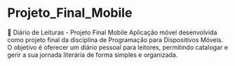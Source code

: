 # Projeto_Final_Mobile
📖 Diário de Leituras - Projeto Final Mobile
Aplicação móvel desenvolvida como projeto final da disciplina de Programação para Dispositivos Móveis. O objetivo é oferecer um diário pessoal para leitores, permitindo catalogar e gerir a sua jornada literária de forma simples e organizada.